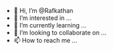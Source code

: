 - 👋 Hi, I’m @Rafkathan
- 👀 I’m interested in ...
- 🌱 I’m currently learning ...
- 💞️ I’m looking to collaborate on ...
- 📫 How to reach me ...

<!---
Rafkathan/Rafkathan is a ✨ special ✨ repository because its `README.md` (this file) appears on your GitHub profile.
You can click the Preview link to take a look at your changes.
--->
